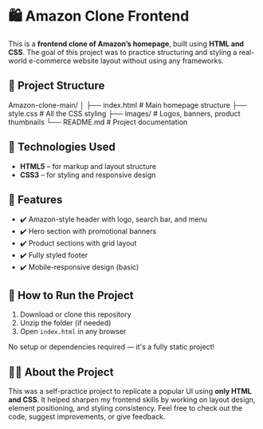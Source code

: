 # 🛍️ Amazon Clone Frontend

This is a **frontend clone of Amazon’s homepage**, built using **HTML and CSS**. The goal of this project was to practice structuring and styling a real-world e-commerce website layout without using any frameworks.

## 📁 Project Structure

Amazon-clone-main/
│
├── index.html            # Main homepage structure
├── style.css             # All the CSS styling
├── images/               # Logos, banners, product thumbnails
└── README.md             # Project documentation

## 🔧 Technologies Used

- **HTML5** – for markup and layout structure
- **CSS3** – for styling and responsive design

## 🎯 Features

- ✔️ Amazon-style header with logo, search bar, and menu
- ✔️ Hero section with promotional banners
- ✔️ Product sections with grid layout
- ✔️ Fully styled footer
- ✔️ Mobile-responsive design (basic)

## 🚀 How to Run the Project

1. Download or clone this repository
2. Unzip the folder (if needed)
3. Open `index.html` in any browser

No setup or dependencies required — it's a fully static project!

## 🙋‍♂️ About the Project

This was a self-practice project to replicate a popular UI using **only HTML and CSS**. It helped sharpen my frontend skills by working on layout design, element positioning, and styling consistency.
Feel free to check out the code, suggest improvements, or give feedback.  
